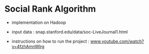 # Social Rank Algorithm


- implementation on Hadoop
- input data : snap.stanford.edu/data/soc-LiveJournal1.html

- instructions on how to run the project : www.youtube.com/watch?v=4fzhAmnWlrg
